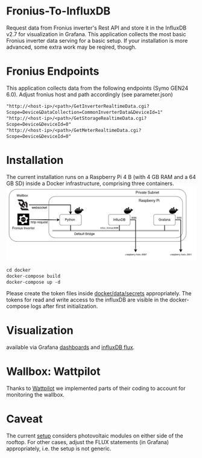 # Fronius-To-InfluxDB

Request data from Fronius inverter's Rest API and store it in the 
InfluxDB v2.7 for visualization in Grafana. This application collects the most basic 
Fronius inverter data serving for a basic setup. If your installation is 
more advanced, some extra work may be reqired, though. 

# Fronius Endpoints 
This application collects data from the following endpoints (Symo GEN24 6.0).
Adjust fronius host and path accordingly (see parameter.json)

    "http://<host-ip>/<path>/GetInverterRealtimeData.cgi?Scope=Device&DataCollection=CommonInverterData&DeviceId=1"
    "http://<host-ip>/<path>/GetStorageRealtimeData.cgi?Scope=Device&DeviceId=0"
    "http://<host-ip>/<path>/GetMeterRealtimeData.cgi?Scope=Device&DeviceId=0"

# Installation 
The current installation runs on a Raspberry Pi 4 B (with 4 GB RAM and a 64 GB SD)
inside a Docker infrastructure, comprising three containers. 
![Architecture](https://github.com/Tamburasca/fronius2influx/blob/ac097b18312802a4f70ee57b75e141a81a3d2ea3/pics/FroniusAPP.png)

    cd docker
    docker-compose build
    docker-compose up -d

Please create the token files inside 
[docker/data/secrets](https://github.com/Tamburasca/fronius2influx/tree/main/docker/data/secrets/README.md) 
appropriately. The tokens for read and write access to the influxDB are 
visible in the docker-compose logs after first initialization.

# Visualization
available via Grafana 
[dashboards](https://github.com/Tamburasca/fronius2influx/blob/833969887f417cd0a51fba7c583c9fab22594d61/docker/data/grafana/etc/grafana/provisioning/dashboards) 
and 
[influxDB flux](https://github.com/Tamburasca/fronius2influx/blob/833969887f417cd0a51fba7c583c9fab22594d61/docker/data/influxdb2/explorer). 

# Wallbox: Wattpilot
Thanks to [Wattpilot](https://github.com/joscha82/wattpilot/tree/main?tab=readme-ov-file)
we implemented parts of their coding to account for monitoring the wallbox.

# Caveat
The current [setup](https://github.com/Tamburasca/fronius2influx/blob/786517e091e8524b049d52de65e08ff9f0e4c716/src/data/parameter.json) considers photovoltaic modules on either side of the 
rooftop. For other cases, adjust the FLUX statements (in Grafana) appropriately, i.e.
the setup is not generic.